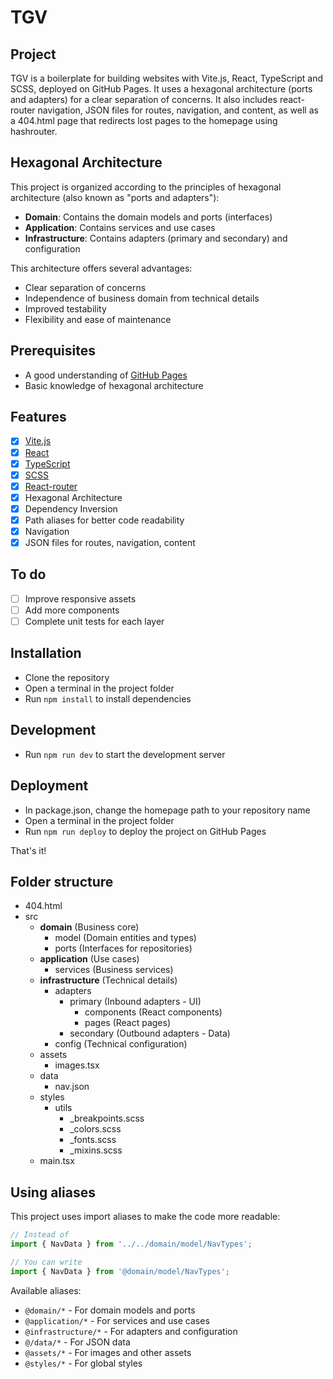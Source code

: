 # TGV

## Project

TGV is a boilerplate for building websites with Vite.js, React, TypeScript and SCSS, deployed on GitHub Pages. It uses a hexagonal architecture (ports and adapters) for a clear separation of concerns. It also includes react-router navigation, JSON files for routes, navigation, and content, as well as a 404.html page that redirects lost pages to the homepage using hashrouter.

## Hexagonal Architecture

This project is organized according to the principles of hexagonal architecture (also known as "ports and adapters"):

- **Domain**: Contains the domain models and ports (interfaces)
- **Application**: Contains services and use cases
- **Infrastructure**: Contains adapters (primary and secondary) and configuration

This architecture offers several advantages:
- Clear separation of concerns
- Independence of business domain from technical details
- Improved testability
- Flexibility and ease of maintenance

## Prerequisites

- A good understanding of [GitHub Pages](https://docs.github.com/en/pages)
- Basic knowledge of hexagonal architecture

## Features

- [x] [Vite.js](https://vitejs.dev/)
- [x] [React](https://react.dev/)
- [x] [TypeScript](https://www.typescriptlang.org/)
- [x] [SCSS](https://sass-lang.com/)
- [x] [React-router](https://reactrouter.com/)
- [x] Hexagonal Architecture
- [x] Dependency Inversion
- [x] Path aliases for better code readability
- [x] Navigation
- [x] JSON files for routes, navigation, content

## To do

- [ ] Improve responsive assets
- [ ] Add more components
- [ ] Complete unit tests for each layer

## Installation

- Clone the repository
- Open a terminal in the project folder
- Run `npm install` to install dependencies

## Development

- Run `npm run dev` to start the development server

## Deployment

- In package.json, change the homepage path to your repository name
- Open a terminal in the project folder
- Run `npm run deploy` to deploy the project on GitHub Pages

That's it!

## Folder structure

- 404.html
- src
  - **domain** (Business core)
    - model (Domain entities and types)
    - ports (Interfaces for repositories)
  - **application** (Use cases)
    - services (Business services)
  - **infrastructure** (Technical details)
    - adapters
      - primary (Inbound adapters - UI)
        - components (React components)
        - pages (React pages)
      - secondary (Outbound adapters - Data)
    - config (Technical configuration)
  - assets
    - images.tsx
  - data
    - nav.json
  - styles
    - utils
      - \_breakpoints.scss
      - \_colors.scss
      - \_fonts.scss
      - \_mixins.scss
  - main.tsx

## Using aliases

This project uses import aliases to make the code more readable:

```typescript
// Instead of
import { NavData } from '../../domain/model/NavTypes';

// You can write
import { NavData } from '@domain/model/NavTypes';
```

Available aliases:
- `@domain/*` - For domain models and ports
- `@application/*` - For services and use cases
- `@infrastructure/*` - For adapters and configuration
- `@/data/*` - For JSON data
- `@assets/*` - For images and other assets
- `@styles/*` - For global styles
